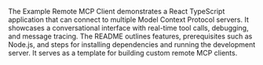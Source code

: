 The Example Remote MCP Client demonstrates a React TypeScript application that can connect to multiple Model Context Protocol servers. It showcases a conversational interface with real-time tool calls, debugging, and message tracing. The README outlines features, prerequisites such as Node.js, and steps for installing dependencies and running the development server. It serves as a template for building custom remote MCP clients.
